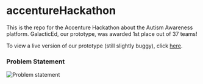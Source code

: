 # accentureHackathon
This is the repo for the Accenture Hackathon about the Autism Awareness platform. GalacticEd, our prototype, was awarded 1st place out of 37 teams!

To view a live version of our prototype (still slightly buggy), click <a href="https://galactic-ed.xyz">here</a>.

### Problem Statement

![Problem statement](https://raw.githubusercontent.com/kishek2000/accentureHackathon/master/problem-statement.png)
